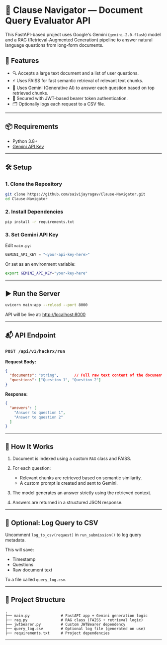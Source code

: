 # 📄 Clause Navigator — Document Query Evaluator API

This FastAPI-based project uses Google's Gemini (`gemini-2.0-flash`) model and a RAG (Retrieval-Augmented Generation) pipeline to answer natural language questions from long-form documents.

## 🚀 Features

- 🔍 Accepts a large text document and a list of user questions.
- ⚡ Uses FAISS for fast semantic retrieval of relevant text chunks.
- 🧠 Uses Gemini (Generative AI) to answer each question based on top retrieved chunks.
- 🔐 Secured with JWT-based bearer token authentication.
- 🗂️ Optionally logs each request to a CSV file.

---

## 📦 Requirements

- Python 3.8+
- [Gemini API Key](https://ai.google.dev/)

---

## 🛠️ Setup

### 1. Clone the Repository

```bash
git clone https://github.com/saivijayragav/Clause-Navigator.git
cd Clause-Navigator
```

### 2. Install Dependencies

```bash
pip install -r requirements.txt
```

### 3. Set Gemini API Key

Edit `main.py`:

```python
GEMINI_API_KEY = "<your-api-key-here>"
```

Or set as an environment variable:

```bash
export GEMINI_API_KEY="your-key-here"
```

---

## ▶️ Run the Server

```bash
uvicorn main:app --reload --port 8000
```

API will be live at: [http://localhost:8000](http://localhost:8000)

---

## 📬 API Endpoint

### `POST /api/v1/hackrx/run`

**Request Body:**

```json
{
  "documents": "string",       // Full raw text content of the document
  "questions": ["Question 1", "Question 2"]
}
```

**Response:**

```json
{
  "answers": [
    "Answer to question 1",
    "Answer to question 2"
  ]
}
```

---

## 🧠 How It Works

1. Document is indexed using a custom `RAG` class and FAISS.
2. For each question:

   * Relevant chunks are retrieved based on semantic similarity.
   * A custom prompt is created and sent to Gemini.
3. The model generates an answer strictly using the retrieved context.
4. Answers are returned in a structured JSON response.

---

## 📝 Optional: Log Query to CSV

Uncomment `log_to_csv(request)` in `run_submission()` to log query metadata.

This will save:

* Timestamp
* Questions
* Raw document text

To a file called `query_log.csv`.

---

## 📂 Project Structure

```
.
├── main.py              # FastAPI app + Gemini generation logic
├── rag.py               # RAG class (FAISS + retrieval logic)
├── jwtbearer.py         # Custom JWTBearer dependency
├── query_log.csv        # Optional log file (generated on use)
├── requirements.txt     # Project dependencies
```
---
